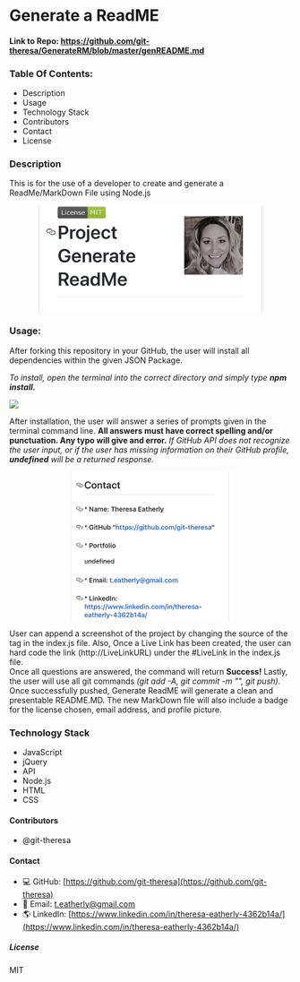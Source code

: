 
# **Generate a ReadME**

#### Link to Repo: https://github.com/git-theresa/GenerateRM/blob/master/genREADME.md

### Table Of Contents:
*   Description
*   Usage
*   Technology Stack
*   Contributors
*   Contact
*   License

### **Description**
This is for the use of a developer to create and generate a ReadMe/MarkDown File using Node.js

<img src = assets/mobile2.jpg width="400" style="display: block; margin: 0 auto"/>

 
### **Usage:** 
After forking this repository in your GitHub, the user will install all dependencies within the given JSON Package.

_To install, open the terminal into the correct directory and simply type **npm install.**_

<img src = assets/demo.gif width="300" style="display: block; margin 0 auto"/>

After installation, the user will answer a series of prompts given in the terminal command line. 
**All answers must have correct spelling and/or punctuation. Any typo will give and error.** 
_If GitHub API does not recognize the user input, or if the user has missing information on their GitHub profile, **undefined**  will be a returned response._ 

<img src = assets/mobile3.jpg  width="300" style="display: block; margin: 0 auto"/>


User can append a screenshot of the project by changing the source of the <img> tag in the index.js file. 
Also, Once a Live Link has been created, the user can hard code the link (http://LiveLinkURL) under the #LiveLink in the index.js file.  
Once all questions are answered, the command will return **Success!**
Lastly, the user will use all git commands _(git add -A, git commit -m "", git push)._  
Once successfully pushed, Generate ReadME will generate a clean and presentable README.MD. 
The new MarkDown file will also include a badge for the license chosen, email address, and profile picture.

### **Technology Stack**
*   JavaScript
*   jQuery
*   API
*   Node.js
*   HTML
*   CSS


#### **Contributors** 
* @git-theresa

#### **Contact**
* :computer:  GitHub: [https://github.com/git-theresa](https://github.com/git-theresa) 
* :e-mail:  Email: [t.eatherly@gmail.com](t.eatherly@gmail.com)
* :earth_americas:  LinkedIn: [https://www.linkedin.com/in/theresa-eatherly-4362b14a/](https://www.linkedin.com/in/theresa-eatherly-4362b14a/)

##### **License** 
MIT




